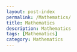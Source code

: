 ```yaml
---
layout: post-index
permalink: /Mathematics/
title: Mathematics
description: Mathematics
tags: [Mathematics]
category: Mathematics
---
```

